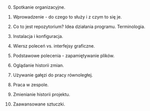 00) Spotkanie organizacyjne.

01) Wprowadzenie - do czego to służy i z czym to się je.

02) Co to jest repozytorium?  Idea działania programu.  Terminologia.

03) Instalacja i konfiguracja.

04) Wiersz poleceń vs. interfejsy graficzne.

05) Podstawowe polecenia - zapamiętywanie plików.

06) Oglądanie historii zmian.

07) Używanie gałęzi do pracy równoległej.

08) Praca w zespole.

09) Zmienianie historii projektu.

10) Zaawansowane sztuczki.
